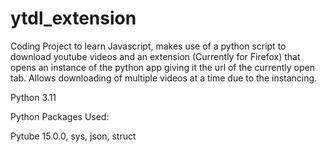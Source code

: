 # ytdl_extension

Coding Project to learn Javascript, makes use of a python script to download youtube videos and an extension (Currently for Firefox) that opens an instance of the python app giving it the url of the currently open tab. Allows downloading of multiple videos at a time due to the instancing.

Python 3.11

Python Packages Used:

Pytube 15.0.0,
sys,
json,
struct
